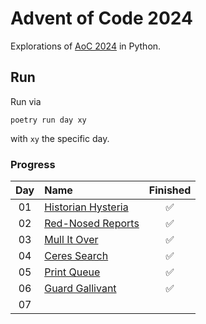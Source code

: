 # Advent of Code 2024

Explorations of [AoC 2024](https://adventofcode.com/2024) in Python.

## Run
Run via
```
poetry run day xy
```
with `xy` the specific day.

### Progress


| Day | Name                                                                      | Finished |
|:---:|:--------------------------------------------------------------------------|:-----:|
| 01  | [Historian Hysteria](https://adventofcode.com/2024/day/1)                 |  ✅  |
| 02  | [Red-Nosed Reports](https://adventofcode.com/2024/day/2)                  |  ✅  |
| 03  | [Mull It Over](https://adventofcode.com/2024/day/3)                       |  ✅  |
| 04  | [Ceres Search](https://adventofcode.com/2024/day/4)                       |  ✅  |
| 05  | [Print Queue](https://adventofcode.com/2024/day/5)                        |  ✅  |
| 06  | [Guard Gallivant](https://adventofcode.com/2024/day/6)                    |  ✅  |
| 07  |                |    |
